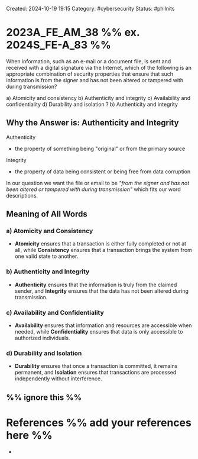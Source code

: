 Created: 2024-10-19 19:15
Category: #cybersecurity 
Status: #philnits



# 2023A_FE_AM_38 %% ex. 2024S_FE-A_83 %%

When information, such as an e-mail or a document file, is sent and received with a digital signature via the Internet, which of the following is an appropriate combination of security properties that ensure that such information is from the signer and has not been altered or tampered with during transmission?

a) Atomicity and consistency
b) Authenticity and integrity
c) Availability and confidentiality
d) Durability and isolation
? 
b) Authenticity and integrity

## Why the Answer is: Authenticity and Integrity

Authenticity
- the property of something being "original" or from the primary source

Integrity
- the property of data being consistent or being free from data corruption

In our question we want the file or email to be *"from the signer and has not been altered or tampered with during transmission"* which fits our word descriptions.

## Meaning of All Words

### a) **Atomicity and Consistency**

- **Atomicity** ensures that a transaction is either fully completed or not at all, while **Consistency** ensures that a transaction brings the system from one valid state to another.

### b) **Authenticity and Integrity**

- **Authenticity** ensures that the information is truly from the claimed sender, and **Integrity** ensures that the data has not been altered during transmission.

### c) **Availability and Confidentiality**

- **Availability** ensures that information and resources are accessible when needed, while **Confidentiality** ensures that data is only accessible to authorized individuals.

### d) **Durability and Isolation**

- **Durability** ensures that once a transaction is committed, it remains permanent, and **Isolation** ensures that transactions are processed independently without interference.

%% ignore this %%
---









# References %% add your references here %%
- 